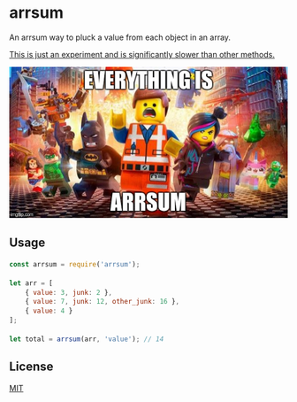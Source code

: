 # arrsum

An arrsum way to pluck a value from each object in an array.

[This is just an experiment and is significantly slower than other methods.](https://github.com/Jameskmonger/arrsum/issues/2)

![Everything is arrsum](everything-is-arrsum.jpg)

## Usage

```javascript
const arrsum = require('arrsum');

let arr = [
    { value: 3, junk: 2 },
    { value: 7, junk: 12, other_junk: 16 },
    { value: 4 }
];

let total = arrsum(arr, 'value'); // 14
```

## License

[MIT](LICENSE)
